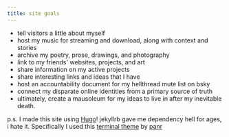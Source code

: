 ```yaml
---
title: site goals
---
```


- tell visitors a little about myself
- host my music for streaming and download, along with context and stories
- archive my poetry, prose, drawings, and photography
- link to my friends' websites, projects, and art
- share information on my active projects
- share interesting links and ideas that I have
- host an accountability document for my hellthread mute list on bsky
- connect my disparate online identities from a primary source of truth
- ultimately, create a mausoleum for my ideas to live in after my inevitable death.

p.s. I made this site using [Hugo](http://gohugo.io/)! jekyllrb gave me dependency hell for ages, i hate it. Specifically I used this [terminal theme](https://github.com/panr/hugo-theme-terminal) by [panr](https://github.com/panr)